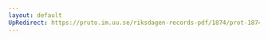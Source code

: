 ```yaml
---
layout: default
UpRedirect: https://pruto.im.uu.se/riksdagen-records-pdf/1874/prot-1874--ak--409.pdf
---
```

